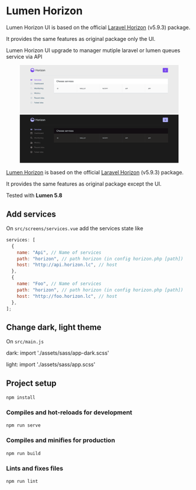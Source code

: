 # Lumen Horizon

Lumen Horizon UI is based on the official [Laravel Horizon](https://github.com/laravel/horizon) (v5.9.3) package.

It provides the same features as original package only the UI.

Lumen Horizon UI upgrade to manager mutiple laravel or lumen queues service via API

<p align="center">
    <img src="https://raw.githubusercontent.com/KingDarkness/horizon-ui/v3/demo/light.png" width="430">
    <img src="https://raw.githubusercontent.com/KingDarkness/horizon-ui/v3/demo/dark.png" width="430">
</p>

[Lumen Horizon](https://packagist.org/packages/kingdarkness/lumen-horizon) is based on the official [Laravel Horizon](https://github.com/laravel/horizon) (v5.9.3) package.

It provides the same features as original package except the UI.

Tested with **Lumen 5.8**

## Add services

On `src/screens/services.vue` add the services state like

```javascript
services: [
  {
    name: "Api", // Name of services
    path: "horizon", // path horizon (in config horizon.php [path])
    host: "http://api.horizon.lc", // host
  },
  {
    name: "Foo", // Name of services
    path: "horizon", // path horizon (in config horizon.php [path])
    host: "http://foo.horizon.lc", // host
  },
];
```

## Change dark, light theme

On `src/main.js`

dark: import './assets/sass/app-dark.scss'

light: import './assets/sass/app.scss'

## Project setup

```
npm install
```

### Compiles and hot-reloads for development

```
npm run serve
```

### Compiles and minifies for production

```
npm run build
```

### Lints and fixes files

```
npm run lint
```
